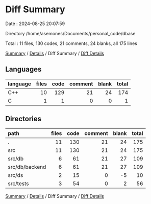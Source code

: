 # Diff Summary

Date : 2024-08-25 20:07:59

Directory /home/asemones/Documents/personal_code/dbase

Total : 11 files,  130 codes, 21 comments, 24 blanks, all 175 lines

[Summary](results.md) / [Details](details.md) / Diff Summary / [Diff Details](diff-details.md)

## Languages
| language | files | code | comment | blank | total |
| :--- | ---: | ---: | ---: | ---: | ---: |
| C++ | 10 | 129 | 21 | 24 | 174 |
| C | 1 | 1 | 0 | 0 | 1 |

## Directories
| path | files | code | comment | blank | total |
| :--- | ---: | ---: | ---: | ---: | ---: |
| . | 11 | 130 | 21 | 24 | 175 |
| src | 11 | 130 | 21 | 24 | 175 |
| src/db | 6 | 61 | 21 | 27 | 109 |
| src/db/backend | 6 | 61 | 21 | 27 | 109 |
| src/ds | 2 | 15 | 0 | -5 | 10 |
| src/tests | 3 | 54 | 0 | 2 | 56 |

[Summary](results.md) / [Details](details.md) / Diff Summary / [Diff Details](diff-details.md)